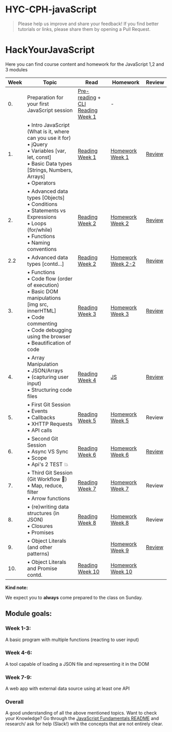 # HYC-CPH-javaScript

> Please help us improve and share your feedback! If you find better tutorials or links, please share them by opening a Pull Request.

# HackYourJavaScript

Here you can find course content and homework for the JavaScript 1,2 and 3 modules

| Week | Topic                                                                                                                                                                                         | Read                                                                                                                 | Homework                                | Review                                                                   |
| ---- | --------------------------------------------------------------------------------------------------------------------------------------------------------------------------------------------- | -------------------------------------------------------------------------------------------------------------------- | --------------------------------------- | ------------------------------------------------------------------------ |
| 0.   | Preparation for your first JavaScript session                                                                                                                                                 | [Pre-reading](/Week0) + [CLI Reading Week 1](https://github.com/HackYourFuture/CommandLine/blob/master/Lecture-1.md) | -                                       |
| 1.   | • Intro JavaScript (What is it, where can you use it for)<br>• jQuery<br>• Variables [var, let, const]<br>• Basic Data types [Strings, Numbers, Arrays]<br>• Operators                        | [Reading Week 1](/Week1/README.md)                                                                                   | [Homework Week 1](/Week1/MAKEME.md)     | [Review](/Week1/REVIEW.md)                                               |
| 2.   | • Advanced data types [Objects] <br>• Conditions <br>• Statements vs Expressions<br> • Loops (for/while)<br>• Functions <br>• Naming conventions                                              | [Reading Week 2](/Week2/README.md)                                                                                   | [Homework Week 2](/Week2/MAKEME.md)     | [Review](/Week2/REVIEW.md)                                               |
| 2.2  | • Advanced data types [contd...]                                                                                                                                                              | [Reading Week 2](/Week2-2/reading.md)                                                                                | [Homework Week 2-2](/Week2-2/MAKEME.md) | [Review](https://gist.github.com/zkwsk/c8962010556e0cafd641357a7dd0cf56) |
| 3.   | • Functions <br>• Code flow (order of execution) <br>• Basic DOM manipulations [img src, innerHTML] <br>• Code commenting <br>• Code debugging using the browser <br>• Beautification of code | [Reading Week 3](/Week3/reading.md)                                                                                  | [Homework Week 3](/Week3/homework.md)   | [Review](/Week3/review.md)                                               |
| 4.   | • Array Manipulation <br>• JSON/Arrays <br>• (capturing user input) <br>• Structuring code files                                                                                              | [Reading Week 4](/Week4/reading.md)                                                                                  | [JS](/Week4/homework.md)                | [Review](/Week4/review.md)                                               |
| 5.   | • First Git Session<br>• Events<br>• Callbacks <br>• XHTTP Requests <br>• API calls                                                                                                           | [Reading Week 5](/Week5/reading.md)                                                                                  | [Homework Week 5](/Week5/homework.md)   | Review                                                                   |
| 6.   | • Second Git Session<br> • Async VS Sync<br>• Scope<br>• Api's 2 TEST :boom:                                                                                                                  | [Reading Week 6](/Week6/reading.md)                                                                                  | [Homework Week 6](/Week6/homework.md)   | [Review](/Week5/review.md)                                               |
| 7.   | • Third Git Session (Git Workflow :muscle:)<br>• Map, reduce, filter <br> • Arrow functions                                                                                                   | [Reading Week 7](/Week7)                                                                                             | [Homework Week 7](/Week7/MAKEME.md)     | Review                                                                   |
| 8.   | • (re)writing data structures (in JSON)<br> • Closures <br>• Promises <br>                                                                                                                    | [Reading Week 8](/Week8/README.md)                                                                                   | [Homework Week 8](/Week8/MAKEME.md)     | Review                                                                   |
| 9.   | • Object Literals (and other patterns)                                                                                                                                                        |                                                                                                                      | [Homework Week 9](/Week9/MAKEME.md)     | [Review](/Week9/REVIEW.md)                                               |
| 10.  | • Object Literals and Promise contd.                                                                                                                                                          | [Reading Week 10](/Week10/README.md)                                                                                 | [Homework Week 10](/Week10/MAKEME.md)   |                                                                          |

**Kind note:**

We expect you to **always** come prepared to the class on Sunday.

## Module goals:

### Week 1-3:

A basic program with multiple functions (reacting to user input)

### Week 4-6:

A tool capable of loading a JSON file and representing it in the DOM

### Week 7-9:

A web app with external data source using at least one API

### Overall

A good understanding of all the above mentioned topics. Want to check your Knowledge? Go through the [JavaScript Fundamentals README](/fundamentals) and research/ ask for help (Slack!) with the concepts that are not entirely clear.
